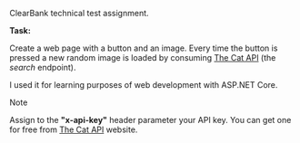 ClearBank technical test assignment.

**Task:**

Create a web page with a button and an image. Every time the button is pressed a new random image is loaded by consuming [The Cat API](https://thecatapi.com/) (the _search_ endpoint).

I used it for learning purposes of web development with ASP.NET Core.

> [!NOTE]
> Assign to the **"x-api-key"** header parameter your API key. You can get one for free from [The Cat API](https://thecatapi.com/#pricing) website.
